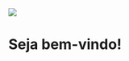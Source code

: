 <img src="https://i.imgur.com/gGIcPAc.png">

<div id="banner" class="cycle-slideshow" data-cycle-slides="> div">
	<div id="b1">
		<span>
			<h1>Seja bem-vindo!</h1>
			<p></p>
		</span>
	</div>
	
</div>
